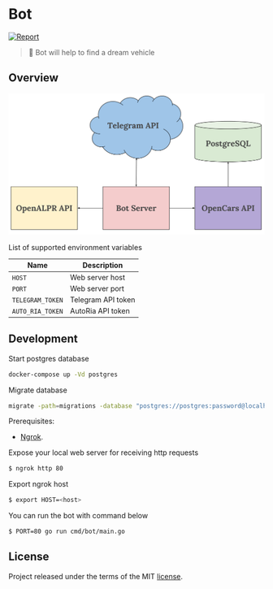 # Bot

[![Report](https://goreportcard.com/badge/github.com/opencars/bot)](https://goreportcard.com/report/github.com/opencars/bot)

> :blue_car: Bot will help to find a dream vehicle

## Overview

![Architecture Overview](./doc/images/architecture.svg)

List of supported environment variables

| Name             | Description        |
| ---------------- | ------------------ |
| `HOST`           | Web server host    |
| `PORT`           | Web server port    |
| `TELEGRAM_TOKEN` | Telegram API token |
| `AUTO_RIA_TOKEN` | AutoRia API token  |

## Development

Start postgres database

```sh
docker-compose up -Vd postgres
```

Migrate database

```sh
migrate -path=migrations -database "postgres://postgres:password@localhost/bot?sslmode=disable" up
```

Prerequisites:

- [Ngrok](https://ngrok.com/).

Expose your local web server for receiving http requests

```sh
$ ngrok http 80
```

Export ngrok host

```sh
$ export HOST=<host>
```

You can run the bot with command below

```sh
$ PORT=80 go run cmd/bot/main.go
```

## License

Project released under the terms of the MIT [license](./LICENSE).

